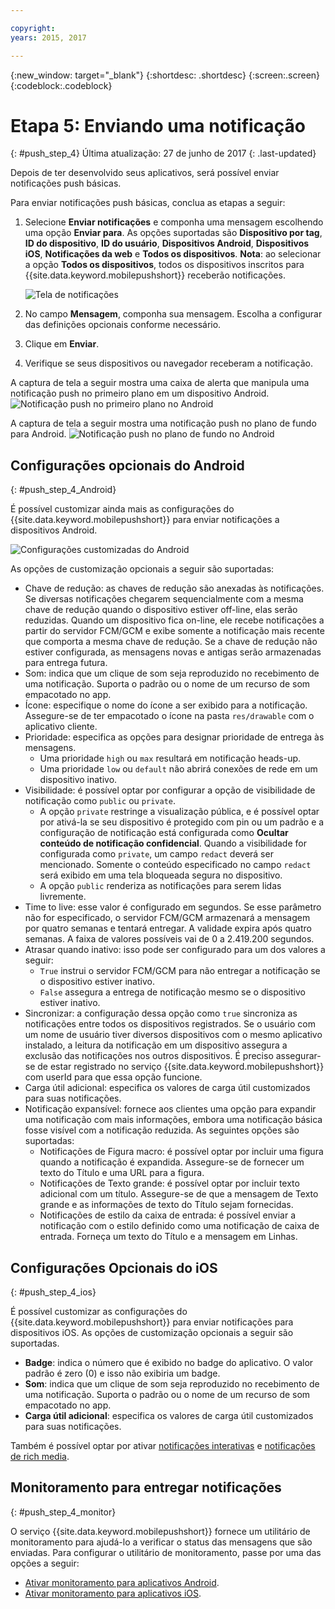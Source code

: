 ```yaml
---

copyright:
years: 2015, 2017

---
```


{:new_window: target="_blank"}
{:shortdesc: .shortdesc}
{:screen:.screen}
{:codeblock:.codeblock}

# Etapa 5: Enviando uma notificação
{: #push_step_4}
Última atualização: 27 de junho de 2017
{: .last-updated}


Depois de ter desenvolvido seus aplicativos, será possível enviar notificações push básicas.

Para enviar notificações push básicas, conclua as etapas a seguir:

1. Selecione **Enviar notificações** e componha uma mensagem escolhendo uma opção **Enviar para**. As opções suportadas são **Dispositivo por tag**, **ID do dispositivo**, **ID do usuário**, **Dispositivos Android**, **Dispositivos iOS**, **Notificações da web** e **Todos os dispositivos**.
**Nota**: ao selecionar a opção **Todos os dispositivos**, todos os dispositivos inscritos para {{site.data.keyword.mobilepushshort}} receberão notificações.
	
	![Tela de notificações](images/tag_notification.jpg)

2. No campo **Mensagem**, componha sua mensagem. Escolha a configurar das definições opcionais conforme necessário.
3. Clique em **Enviar**.
3. Verifique se seus dispositivos ou navegador receberam a notificação.

A captura de tela a seguir mostra uma caixa de alerta que
manipula uma notificação push no primeiro plano em um dispositivo Android.
	![Notificação push no primeiro plano no Android](images/Android_Screenshot.jpg)

A captura de tela a seguir mostra uma notificação push no plano de fundo para Android.
	![Notificação push no plano de fundo no Android](images/background.jpg)

## Configurações opcionais do Android 
{: #push_step_4_Android}

É possível customizar ainda mais as configurações do {{site.data.keyword.mobilepushshort}} para enviar notificações a dispositivos Android. 

![Configurações customizadas do Android](images/android_custom_settings.jpg)

As opções de customização opcionais a seguir são suportadas:

- Chave de redução: as chaves de redução são anexadas às notificações. Se diversas notificações chegarem sequencialmente com a mesma chave de redução quando o dispositivo estiver off-line, elas serão reduzidas. Quando um dispositivo fica on-line, ele recebe notificações a partir do servidor FCM/GCM e exibe somente a notificação mais recente que comporta a mesma chave de redução. Se a chave de redução não estiver configurada, as mensagens novas e antigas serão armazenadas para entrega futura.
- Som: indica que um clique de som seja reproduzido no recebimento de uma notificação. Suporta o padrão ou o nome de um recurso de som empacotado no app.
- Ícone: especifique o nome do ícone a ser exibido para a notificação. Assegure-se de ter empacotado o ícone na pasta `res/drawable` com o aplicativo cliente.
- Prioridade: especifica as opções para designar prioridade de entrega às mensagens. 
	- Uma prioridade `high` ou `max` resultará em notificação heads-up.
	- Uma prioridade `low` ou `default` não abrirá conexões de rede em um dispositivo inativo. 
- Visibilidade: é possível optar por configurar a opção de visibilidade de notificação como `public` ou `private`. 
	- A opção `private` restringe a visualização pública, e é possível optar por ativá-la se seu dispositivo é protegido com pin ou um padrão e a configuração de notificação está configurada como **Ocultar conteúdo de notificação confidencial**. Quando a visibilidade for configurada como `private`, um campo `redact` deverá ser mencionado. Somente o conteúdo especificado no campo `redact` será exibido em uma tela bloqueada segura no dispositivo. 
	- A opção `public` renderiza as notificações para serem lidas livremente.
- Time to live: esse valor é configurado em segundos. Se esse parâmetro não for especificado, o servidor FCM/GCM armazenará a mensagem por quatro semanas e tentará entregar. A validade expira após quatro semanas. A faixa de valores possíveis vai de 0 a 2.419.200 segundos.
- Atrasar quando inativo: isso pode ser configurado para um dos valores a seguir:
	- `True` instrui o servidor FCM/GCM para não entregar a notificação se o dispositivo estiver inativo. 
	- `False` assegura a entrega de notificação mesmo se o dispositivo estiver inativo.
- Sincronizar: a configuração dessa opção como `true` sincroniza as notificações entre todos os dispositivos registrados. Se o usuário com um nome de usuário tiver diversos dispositivos com o mesmo aplicativo instalado, a leitura da notificação em um dispositivo assegura a exclusão das notificações nos outros dispositivos. É preciso assegurar-se de estar registrado no serviço {{site.data.keyword.mobilepushshort}} com userId para que essa opção funcione.
- Carga útil adicional: especifica os valores de carga útil customizados para suas notificações.
- Notificação expansível: fornece aos clientes uma opção para expandir uma notificação com mais informações, embora uma notificação básica fosse visível com a notificação reduzida. As seguintes opções são suportadas:
	- Notificações de Figura macro: é possível optar por incluir uma figura quando a notificação é expandida. Assegure-se de fornecer um texto do Título e uma URL para a figura.
	- Notificações de Texto grande: é possível optar por incluir texto adicional com um título. Assegure-se de que a mensagem de Texto grande e as informações de texto do Título sejam fornecidas.
	- Notificações de estilo da caixa de entrada: é possível enviar a notificação com o estilo definido como uma notificação de caixa de entrada. Forneça um texto do Título e a mensagem em Linhas.	 

## Configurações Opcionais do iOS 
{: #push_step_4_ios}

É possível customizar as configurações do {{site.data.keyword.mobilepushshort}} para enviar notificações para dispositivos iOS. As opções de customização opcionais a seguir são suportadas.

- **Badge**: indica o número que é exibido no badge do aplicativo. O valor padrão é zero (0) e isso não exibiria um badge. 
- **Som**: indica que um clique de som seja reproduzido no recebimento de uma notificação. Suporta o padrão ou o nome de um recurso de som empacotado no app.
- **Carga útil adicional**: especifica os valores de carga útil customizados para suas notificações.

Também é possível optar por ativar [notificações interativas](https://github.com/ibm-bluemix-mobile-services/bms-clientsdk-swift-push/tree/Doc#interactive-notifications) e [notificações de rich media](https://github.com/ibm-bluemix-mobile-services/bms-clientsdk-swift-push/tree/Doc#enabling-rich-media-notifications).

## Monitoramento para entregar notificações 
{: #push_step_4_monitor}

O serviço {{site.data.keyword.mobilepushshort}} fornece um utilitário de monitoramento para ajudá-lo a verificar o status das mensagens que são enviadas. Para configurar o utilitário de monitoramento, passe por uma das opções a seguir:

- [Ativar monitoramento para aplicativos Android](https://github.com/ibm-bluemix-mobile-services/bms-clientsdk-android-push/tree/Doc#monitoring).
- [Ativar monitoramento para aplicativos iOS](https://github.com/ibm-bluemix-mobile-services/bms-clientsdk-swift-push/tree/Doc#enable-monitoring).
